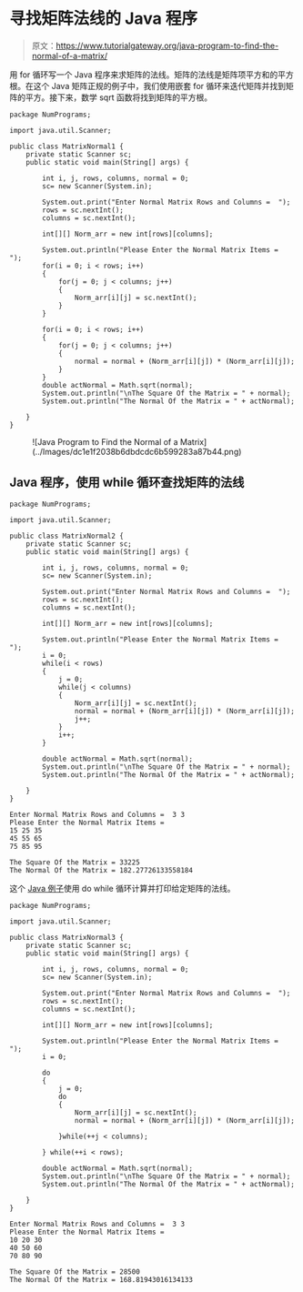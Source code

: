 # 寻找矩阵法线的 Java 程序

> 原文：<https://www.tutorialgateway.org/java-program-to-find-the-normal-of-a-matrix/>

用 for 循环写一个 Java 程序来求矩阵的法线。矩阵的法线是矩阵项平方和的平方根。在这个 Java 矩阵正规的例子中，我们使用嵌套 for 循环来迭代矩阵并找到矩阵的平方。接下来，数学 sqrt 函数将找到矩阵的平方根。

```
package NumPrograms;

import java.util.Scanner;

public class MatrixNormal1 {
	private static Scanner sc;	
	public static void main(String[] args) {

		int i, j, rows, columns, normal = 0;	
		sc= new Scanner(System.in);	

		System.out.print("Enter Normal Matrix Rows and Columns =  ");
		rows = sc.nextInt();
		columns = sc.nextInt();

		int[][] Norm_arr = new int[rows][columns];

		System.out.println("Please Enter the Normal Matrix Items =  ");
		for(i = 0; i < rows; i++) 
		{
			for(j = 0; j < columns; j++) 
			{
				Norm_arr[i][j] = sc.nextInt();
			}		
		}

		for(i = 0; i < rows; i++) 
		{
			for(j = 0; j < columns; j++) 
			{
				normal = normal + (Norm_arr[i][j]) * (Norm_arr[i][j]);
			}		
		}
		double actNormal = Math.sqrt(normal);
		System.out.println("\nThe Square Of the Matrix = " + normal);
		System.out.println("The Normal Of the Matrix = " + actNormal);

	}
}
```

<figure class="wp-block-image size-large">![Java Program to Find the Normal of a Matrix](../Images/dc1e1f2038b6dbdcdc6b599283a87b44.png)</figure>

## Java 程序，使用 while 循环查找矩阵的法线

```
package NumPrograms;

import java.util.Scanner;

public class MatrixNormal2 {
	private static Scanner sc;	
	public static void main(String[] args) {

		int i, j, rows, columns, normal = 0;	
		sc= new Scanner(System.in);	

		System.out.print("Enter Normal Matrix Rows and Columns =  ");
		rows = sc.nextInt();
		columns = sc.nextInt();

		int[][] Norm_arr = new int[rows][columns];

		System.out.println("Please Enter the Normal Matrix Items =  ");
		i = 0; 
		while(i < rows) 
		{
			j = 0; 
			while(j < columns) 
			{
				Norm_arr[i][j] = sc.nextInt();
				normal = normal + (Norm_arr[i][j]) * (Norm_arr[i][j]);
				j++;
			}
			i++;
		}

		double actNormal = Math.sqrt(normal);
		System.out.println("\nThe Square Of the Matrix = " + normal);
		System.out.println("The Normal Of the Matrix = " + actNormal);

	}
}
```

```
Enter Normal Matrix Rows and Columns =  3 3
Please Enter the Normal Matrix Items =  
15 25 35
45 55 65
75 85 95

The Square Of the Matrix = 33225
The Normal Of the Matrix = 182.27726133558184
```

这个 [Java 例子](https://www.tutorialgateway.org/learn-java-programs/)使用 do while 循环计算并打印给定矩阵的法线。

```
package NumPrograms;

import java.util.Scanner;

public class MatrixNormal3 {
	private static Scanner sc;	
	public static void main(String[] args) {

		int i, j, rows, columns, normal = 0;	
		sc= new Scanner(System.in);	

		System.out.print("Enter Normal Matrix Rows and Columns =  ");
		rows = sc.nextInt();
		columns = sc.nextInt();

		int[][] Norm_arr = new int[rows][columns];

		System.out.println("Please Enter the Normal Matrix Items =  ");
		i = 0; 

		do
		{
			j = 0; 
			do
			{
				Norm_arr[i][j] = sc.nextInt();
				normal = normal + (Norm_arr[i][j]) * (Norm_arr[i][j]);

			}while(++j < columns);

		} while(++i < rows);

		double actNormal = Math.sqrt(normal);
		System.out.println("\nThe Square Of the Matrix = " + normal);
		System.out.println("The Normal Of the Matrix = " + actNormal);

	}
}
```

```
Enter Normal Matrix Rows and Columns =  3 3
Please Enter the Normal Matrix Items =  
10 20 30
40 50 60
70 80 90

The Square Of the Matrix = 28500
The Normal Of the Matrix = 168.81943016134133
```